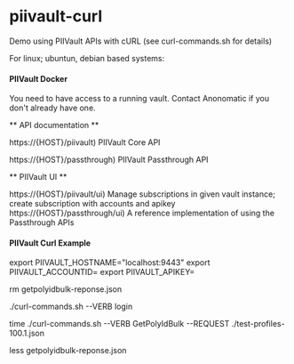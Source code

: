 # piivault-curl

Demo using PIIVault APIs with cURL (see curl-commands.sh for details)

For linux; ubuntun, debian based systems:

#### PIIVault Docker ####

You need to have access to a running vault. Contact Anonomatic if you don't already have one.

** API documentation **

https://{HOST}/piivault) PIIVault Core API

https://{HOST}/passthrough) PIIVault Passthrough API 

** PIIVault UI **

https://{HOST}/piivault/ui) Manage subscriptions in given vault instance; create subscription with accounts and apikey
https://{HOST}/passthrough/ui) A reference implementation of using the Passthrough APIs

#### PIIVault Curl Example ####

  export PIIVAULT_HOSTNAME="localhost:9443"
  export PIIVAULT_ACCOUNTID=<subscription-account-id>
  export PIIVAULT_APIKEY=<subscription-account-apikey>

  rm getpolyidbulk-reponse.json

  ./curl-commands.sh --VERB login

  time ./curl-commands.sh --VERB GetPolyIdBulk --REQUEST ./test-profiles-100.1.json

  less getpolyidbulk-reponse.json

